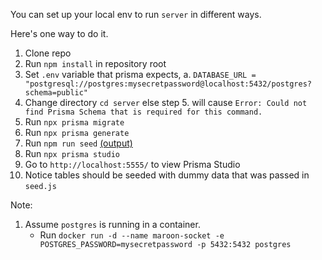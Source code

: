 You can set up your local env to run `server` in different ways.

Here's one way to do it.

1. Clone repo
2. Run `npm install` in repository root
3. Set `.env` variable that prisma expects,
    a. `DATABASE_URL = "postgresql://postgres:mysecretpassword@localhost:5432/postgres?schema=public"`
4. Change directory `cd server` else step 5. will cause `Error: Could not find Prisma Schema that is required for this command.`
5. Run `npx prisma migrate`
6. Run `npx prisma generate` 
7. Run `npm run seed` [(output)](./images/npm_run_seed.png)
8. Run `npx prisma studio`
9. Go to `http://localhost:5555/` to view Prisma Studio
10. Notice tables should be seeded with dummy data that was passed in `seed.js`

Note:
1. Assume `postgres` is running in a container.
    - Run `docker run -d --name maroon-socket -e POSTGRES_PASSWORD=mysecretpassword -p 5432:5432 postgres`